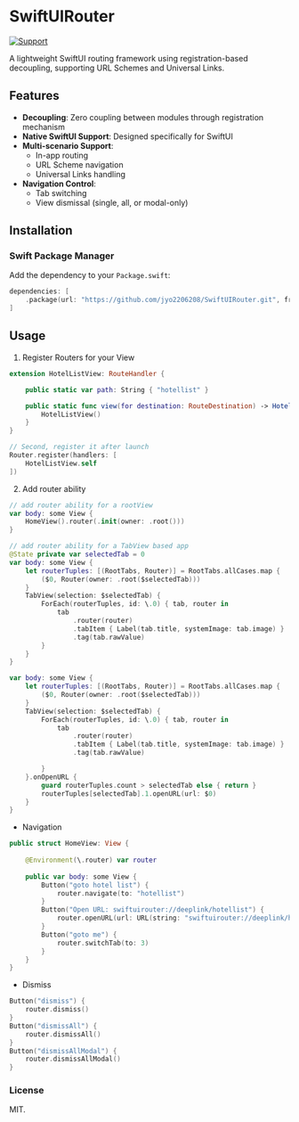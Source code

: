 # SwiftUIRouter

[![Support](https://img.shields.io/badge/support-iOS%2017%2B-blue.svg?style=flat)](https://www.apple.com/nl/ios/)&nbsp;

A lightweight SwiftUI routing framework using registration-based decoupling, supporting URL Schemes and Universal Links.

## Features

- **Decoupling**: Zero coupling between modules through registration mechanism
- **Native SwiftUI Support**: Designed specifically for SwiftUI
- **Multi-scenario Support**:
  - In-app routing
  - URL Scheme navigation
  - Universal Links handling
- **Navigation Control**:
  - Tab switching
  - View dismissal (single, all, or modal-only)

## Installation

### Swift Package Manager

Add the dependency to your `Package.swift`:

```swift
dependencies: [
    .package(url: "https://github.com/jyo2206208/SwiftUIRouter.git", from: "1.0.2")
]
```

## Usage
1. Register Routers for your View

```swift
extension HotelListView: RouteHandler {

    public static var path: String { "hotellist" }

    public static func view(for destination: RouteDestination) -> HotelListView? {
        HotelListView()
    }
}

```
```swift
// Second, register it after launch
Router.register(handlers: [
    HotelListView.self
])
```

2. Add router ability

```swift
// add router ability for a rootView
var body: some View {
    HomeView().router(.init(owner: .root()))
}

```
```swift
// add router ability for a TabView based app
@State private var selectedTab = 0
var body: some View {
    let routerTuples: [(RootTabs, Router)] = RootTabs.allCases.map {
        ($0, Router(owner: .root($selectedTab)))
    }
    TabView(selection: $selectedTab) {
        ForEach(routerTuples, id: \.0) { tab, router in
            tab
                .router(router)
                .tabItem { Label(tab.title, systemImage: tab.image) }
                .tag(tab.rawValue)
        }
    }
}
```
```swift
var body: some View {
    let routerTuples: [(RootTabs, Router)] = RootTabs.allCases.map {
        ($0, Router(owner: .root($selectedTab)))
    }
    TabView(selection: $selectedTab) {
        ForEach(routerTuples, id: \.0) { tab, router in
            tab
                .router(router)
                .tabItem { Label(tab.title, systemImage: tab.image) }
                .tag(tab.rawValue)

        }
    }.onOpenURL {
        guard routerTuples.count > selectedTab else { return }
        routerTuples[selectedTab].1.openURL(url: $0)
    }
}
```


 * Navigation

```swift
public struct HomeView: View {
    
    @Environment(\.router) var router
    
    public var body: some View {
        Button("goto hotel list") {
            router.navigate(to: "hotellist")
        }
        Button("Open URL: swiftuirouter://deeplink/hotellist") {
            router.openURL(url: URL(string: "swiftuirouter://deeplink/hotellist")!)
        }
        Button("goto me") {
            router.switchTab(to: 3)
        }
    }
}
```

 * Dismiss

```swift
Button("dismiss") {
    router.dismiss()
}
Button("dismissAll") {
    router.dismissAll()
}
Button("dismissAllModal") {
    router.dismissAllModal()
}
```



### License

MIT.
